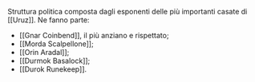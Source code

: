 Struttura politica composta dagli esponenti delle più importanti casate di [[Uruz]].
Ne fanno parte: 
- [[Gnar Coinbend]], il più anziano e rispettato;
- [[Morda Scalpellone]];
- [[Orin Aradal]];
- [[Durmok Basalock]];
- [[Durok Runekeep]].